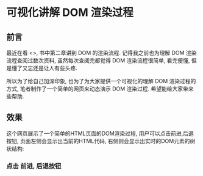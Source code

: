 # 可视化讲解 DOM 渲染过程

## 前言

最近在看 <<Secrets of the JavaScript Ninja>>, 书中第二章讲到 DOM 的渲染流程. 记得我之前也为理解 DOM 渲染流程查阅过数次资料, 虽然每次查阅完都觉得 DOM 渲染流程很简单, 看完便懂, 但是懂了又忘还是让人有些头疼.

所以为了给自己加深印象, 也为了为大家提供一个可视化的理解 DOM 渲染过程的方式, 笔者制作了一个简单的网页来动态演示 DOM 渲染过程. 希望能给大家带来些帮助.

## 效果

这个网页展示了一个简单的HTML页面的DOM渲染过程, 用户可以点击前进,后退按钮, 页面左侧会显示出当前的HTML代码, 右侧则会显示出实时的DOM元素的树状结构:

### 点击 前进, 后退按钮
